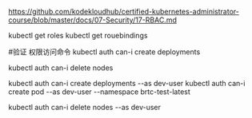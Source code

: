 https://github.com/kodekloudhub/certified-kubernetes-administrator-course/blob/master/docs/07-Security/17-RBAC.md

kubectl get roles
kubectl get rouebindings

#验证 权限访问命令
kubectl auth can-i create deployments

kubectl auth can-i delete nodes


kubectl auth can-i create deployments --as dev-user
kubectl auth can-i create pod --as dev-user --namespace brtc-test-latest

kubectl auth can-i delete nodes --as dev-user
